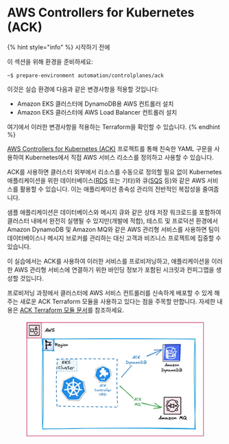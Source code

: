 # AWS Controllers for Kubernetes (ACK)

{% hint style="info" %}
시작하기 전에&#x20;

이 섹션을 위해 환경을 준비하세요:

```
~$ prepare-environment automation/controlplanes/ack 
```

이것은 실습 환경에 다음과 같은 변경사항을 적용할 것입니다:

* Amazon EKS 클러스터에 DynamoDB용 AWS 컨트롤러 설치&#x20;
* Amazon EKS 클러스터에 AWS Load Balancer 컨트롤러 설치&#x20;

여기에서 이러한 변경사항을 적용하는 Terraform을 확인할 수 있습니다.
{% endhint %}

[AWS Controllers for Kubernetes (ACK)](https://aws-controllers-k8s.github.io/community/) 프로젝트를 통해 친숙한 YAML 구문을 사용하여 Kubernetes에서 직접 AWS 서비스 리소스를 정의하고 사용할 수 있습니다.

ACK를 사용하면 클러스터 외부에서 리소스를 수동으로 정의할 필요 없이 Kubernetes 애플리케이션을 위한 데이터베이스([RDS](https://aws-controllers-k8s.github.io/community/docs/tutorials/rds-example/) 또는 기타)와 큐([SQS](https://aws-controllers-k8s.github.io/community/docs/tutorials/sqs-example/) 등)와 같은 AWS 서비스를 활용할 수 있습니다. 이는 애플리케이션 종속성 관리의 전반적인 복잡성을 줄여줍니다.

샘플 애플리케이션은 데이터베이스와 메시지 큐와 같은 상태 저장 워크로드를 포함하여 클러스터 내에서 완전히 실행될 수 있지만(개발에 적합), 테스트 및 프로덕션 환경에서 Amazon DynamoDB 및 Amazon MQ와 같은 AWS 관리형 서비스를 사용하면 팀이 데이터베이스나 메시지 브로커를 관리하는 대신 고객과 비즈니스 프로젝트에 집중할 수 있습니다.

이 실습에서는 ACK를 사용하여 이러한 서비스를 프로비저닝하고, 애플리케이션을 이러한 AWS 관리형 서비스에 연결하기 위한 바인딩 정보가 포함된 시크릿과 컨피그맵을 생성할 것입니다.

프로비저닝 과정에서 클러스터에 AWS 서비스 컨트롤러를 신속하게 배포할 수 있게 해주는 새로운 ACK Terraform 모듈을 사용하고 있다는 점을 주목할 만합니다. 자세한 내용은 [ACK Terraform 모듈 문서](https://registry.terraform.io/modules/aws-ia/eks-ack-addons/aws/latest#module\_dynamodb)를 참조하세요.

<figure><img src="../../../.gitbook/assets/image (3).png" alt=""><figcaption></figcaption></figure>

